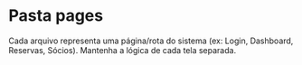 # Pasta pages

Cada arquivo representa uma página/rota do sistema (ex: Login, Dashboard, Reservas, Sócios). Mantenha a lógica de cada tela separada.
